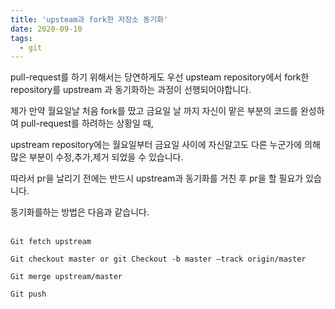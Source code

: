 ```yaml
---
title: 'upsteam과 fork한 저장소 동기화'
date: 2020-09-10
tags:
  - git
---
```


pull-request를 하기 위해서는 당연하게도 우선 upsteam repository에서 fork한 repository를 upstream 과 동기화하는 과정이 선행되어야합니다.

제가 만약 월요일날 처음 fork를 땄고 금요일 날 까지 자신이 맡은 부분의 코드를 완성하여 pull-request를 하려하는 상황일 때,

upstream repository에는 월요일부터 금요일 사이에 자신말고도 다른 누군가에 의해 많은 부분이 수정,추가,제거 되었을 수 있습니다.

따라서 pr을 날리기 전에는 반드시 upstream과 동기화를 거친 후 pr을 할 필요가 있습니다.

동기화를하는 방법은 다음과 같습니다.
<br>
<br>

```
Git fetch upstream

Git checkout master or git Checkout -b master —track origin/master

Git merge upstream/master

Git push
```

